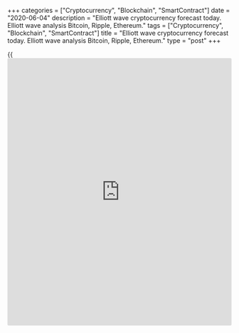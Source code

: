 +++
categories = ["Cryptocurrency", "Blockchain", "SmartContract"]
date = "2020-06-04"
description = "Elliott wave cryptocurrency forecast today. Elliott wave analysis Bitcoin, Ripple, Ethereum."
tags = ["Cryptocurrency", "Blockchain", "SmartContract"]
title = "Elliott wave cryptocurrency forecast today. Elliott wave analysis Bitcoin, Ripple, Ethereum."
type = "post"
+++

{{<iframe id="large-banner" src="https://www.bounty.group/#slide=10.0" width="100%" height="600" scrolling="no" style="border: 0px solid rgb(216, 221, 230); border-radius: 3px;">}}

June 4, 2020

June 4, 2020

Elliott wave [daily](https://www.fintecher.org/2020/03/03/forex-trading-daily-strategy/) forecast for Bitcoin, Ripple and EthereumRoman Onegin

## Elliott wave forecast for BTCUSD, ETHUSD, XRPUSD for today

###  **Elliott wave[BTCUSD][1] analysis**

 **![LiteForex: Elliott wave cryptocurrency forecast today. Elliott wave
analysis Bitcoin, Ripple, Ethereum.][2]**

The BTCUSD market is forming a large upward impulse wave A that consists
of five sub-waves [1]-[2]-[3]-[4]-[5]. There is now forming the final
leg of this impulse wave, there is developing the bullish impulse [5].
Over the next few weeks, the down corrective wave (4) should complete as
a common bear zigzag A-B-C. When correction (4) is complete, the price
should resume rising in wave (5) to a level of 11000, as it is outlined
in the chart.

* * *

###  **Elliott wave[XRPUSD][3] analysis**

 **![LiteForex: Elliott wave cryptocurrency forecast today. Elliott wave
analysis Bitcoin, Ripple, Ethereum.][4]**

In the global simple upward zigzag (A)-(B)-(C), there is developing the
down corrective wave (B) as a double zigzag W-X-Y. The bear wave W
completed as a zigzag, the linking wave X also completed, it is a double
zigzag. There is now forming the final wave Y that is composed of the
sub-waves [A]-[B]-[C]. This formation should complete at a level of
around 0.176, which is the previous low.

* * *

###  **Elliott wave[ETHUSD][5] analysis**

 **![LiteForex: Elliott wave cryptocurrency forecast today. Elliott wave
analysis Bitcoin, Ripple, Ethereum.][6]**

It is clear form the [daily](https://www.fintecher.org/2020/03/03/forex-trading-daily-strategy/) ETHUSD timeframe that the market is forming
the upward impulse wave A, which is composed of five sub-waves. When the
sideways corrective wave [4] completed as a triangle, the price has
started growing in the bullish impulse [5]. The price should be
declining in a short impulse с of (4). Next, when correction (4)
finishes, the market should resume rising in the final impulse (5) to a
level of 266.00. An approximate trajectory of the Ethereum future price
movement is outlined in the chart.

* * *

P.S. Did you like my article? Share it in social networks: it will be
the best “thank you" :)

Ask me questions and comment below. I’ll be glad to answer your
questions and give necessary explanations.

 **Useful links:**

  * I recommend trying to trade with a reliable broker [here][7]. The system allows you to trade by yourself or copy successful traders from all across the globe.
  * Use my promo-code BLOG for getting deposit bonus 50% on LiteForex platform. Just enter this code in the appropriate field while [depositing][8] your trading account.
  * Telegram channel with high-quality analytics, Forex reviews, training articles, and other useful things for traders <t.me/liteforex>

![Elliott wave [daily](https://www.fintecher.org/2020/03/03/forex-trading-daily-strategy/) forecast for Bitcoin, Ripple and Ethereum][9]

The content of this article reflects the author’s opinion and does not
necessarily reflect the official position of LiteForex. The material
published on this page is provided for informational purposes only and
should not be considered as the provision of investment advice for the
purposes of Directive 2004/39/EC.

Rate this article:

{{value}}

( {{count}} {{title}} )

   1. my.liteforex.com/trading/chart?symbol=BTCUSD
   2. cdn.liteforex.com/cache/uploads/blog_post/wave-analysis-crypto/04-06-2020/BTCUSDH2.png?w=30&s=d0f8e4897dbd16733ef7eded57d3d93a
   3. my.liteforex.com/trading/chart?symbol=XRPUSD
   4. cdn.liteforex.com/cache/uploads/blog_post/wave-analysis-crypto/04-06-2020/XRPUSDH2.png?w=30&s=4dea1c97525ded17963f399d151025af
   5. my.liteforex.com/trading/chart?symbol=ETHUSD
   6. cdn.liteforex.com/cache/uploads/blog_post/wave-analysis-crypto/04-06-2020/ETHUSDH2.png?w=30&s=646fa46c3e3befe93f1bfa380d11e001
   7. my.liteforex.com/?category=analysts-opinions&slug=elliott-wave-[daily](https://www.fintecher.org/2020/03/03/forex-trading-daily-strategy/)-forecast-for-[bitcoin](https://www.letsplayfx.com/blog/forex-for-bitcoin/)-ripple-and-[Ethereum](https://www.playgroundfx.com/blog/the-creator-of-ethereum/)-2020-06-04&openPopup=%2Fregistration%2Fpopup&utm_source=blog&utm_medium=article&utm_campaign=bonus
   8. my.liteforex.com/deposit/?category=analysts-opinions&slug=elliott-wave-[daily](https://www.fintecher.org/2020/03/03/forex-trading-daily-strategy/)-forecast-for-[bitcoin](https://www.letsplayfx.com/blog/forex-for-bitcoin/)-ripple-and-[Ethereum](https://www.playgroundfx.com/blog/the-creator-of-ethereum/)-2020-06-04&promo_code=BLOG&utm_source=blog&utm_medium=article&utm_campaign=bonus
   9. cdn.liteforex.com/cache/uploads/blog_post/wave-analysis-crypto/04-06-2020/[BTC](https://www.playgroundfx.com/blog/who-is-the-creator-of-bitcoin/)-eth-xrp-04-06-2020-wave-analysis.png?q=75&w=1000&s=58fbc0b89e58d2297f170c7d229ace6f